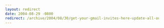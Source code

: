 ```yaml
---
layout: redirect
date: 2004-08-29 -0800
redirect: /archive/2004/08/30/get-your-gmail-invites-here-update-all-out.aspx/
---
```

